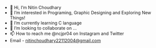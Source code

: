 - 👋 Hi, I’m Nitin Choudhary
- 👀 I’m interested in Programing, Graphic Designing and Exploring New Things!
- 🌱 I’m currently learning C language
- 💞️ I’m looking to collaborate on ...
- 📫 How to reach me @ncjpr04 on Instagram and Twitter
- Email - nitinchoudhary22112004@gmail.com

<!---
ncjpr04/ncjpr04 is a ✨ special ✨ repository because its `README.md` (this file) appears on your GitHub profile.
You can click the Preview link to take a look at your changes.
--->

